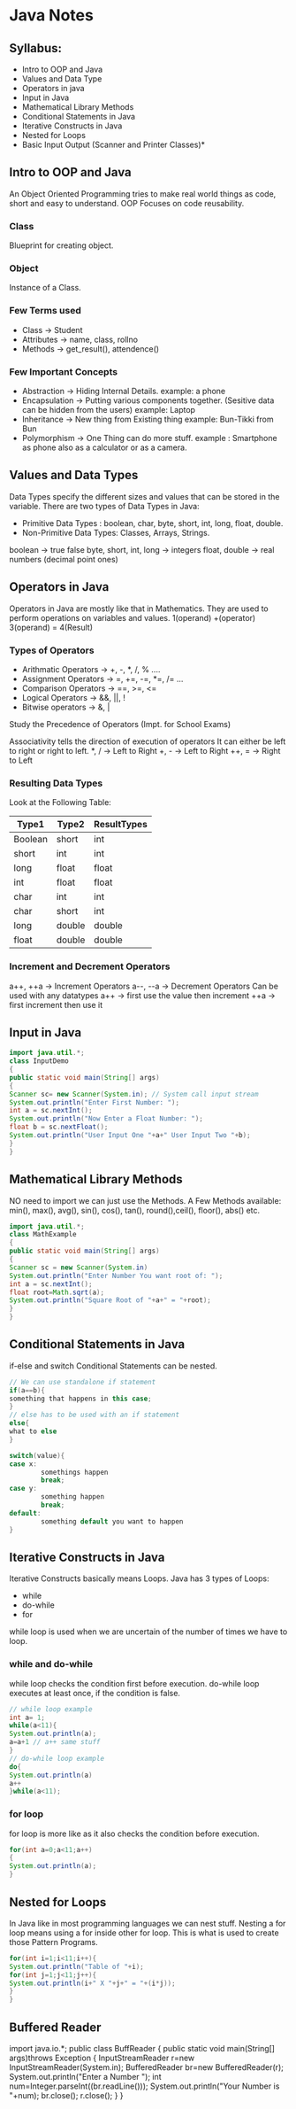 # Java Notes

## Syllabus:
- Intro to OOP and Java
- Values and Data Type
- Operators in java
- Input in Java
- Mathematical Library Methods
- Conditional Statements in Java
- Iterative Constructs in Java
- Nested for Loops
- Basic Input Output (Scanner and Printer Classes)*

## Intro to OOP and Java
An Object Oriented Programming tries to make real world things as code, short and easy to understand.
OOP Focuses on code reusability.

### Class
Blueprint for creating object.

### Object
Instance of a Class.

### Few Terms used 
- Class -> Student
- Attributes -> name, class, rollno
- Methods -> get_result(), attendence()

### Few Important Concepts
- Abstraction -> Hiding Internal Details. example: a phone
- Encapsulation -> Putting various components together. (Sesitive data can be hidden from the users) example: Laptop
- Inheritance -> New thing from Existing thing example: Bun-Tikki from Bun
- Polymorphism -> One Thing can do more stuff. example : Smartphone as phone also as a calculator or as a camera.

## Values and Data Types
Data Types specify the different sizes and values that can be stored in the variable.
There are two types of Data Types in Java:
- Primitive Data Types : boolean, char, byte, short, int, long, float, double.
- Non-Primitive Data Types: Classes, Arrays, Strings.

boolean -> true false
byte, short, int, long -> integers
float, double -> real numbers (decimal point ones)

## Operators in Java
Operators in Java are mostly like that in Mathematics.
They are used to perform operations on variables and values.
1(operand) +(operator) 3(operand) = 4(Result)

### Types of Operators
- Arithmatic Operators -> +, -, *, /, % ....
- Assignment Operators -> =, +=, -=, *=, /= ...
- Comparison Operators -> ==, >=, <=
- Logical Operators -> &&, ||, !
- Bitwise operators -> &, |

Study the Precedence of Operators (Impt. for School Exams)

Associativity tells the direction of execution of operators It can either be left to right or right to left.
*, / -> Left to Right
+, - -> Left to Right
++, = -> Right to Left
### Resulting Data Types
Look at the Following Table:

| Type1      | Type2     | ResultTypes |
|------------|-----------|-------------|
| Boolean    | short     | int         |
| short      | int       | int         |
| long       | float     | float       |
| int        | float     | float       |
| char       | int       | int         |
| char       | short     | int         |
| long       | double    | double      |
| float      | double    | double      |

### Increment and Decrement Operators
a++, ++a -> Increment Operators
a--, --a -> Decrement Operators
Can be used with any datatypes
a++ -> first use the value then increment
++a -> first increment then use it

## Input in Java

```java
import java.util.*;
class InputDemo
{
public static void main(String[] args)
{
Scanner sc= new Scanner(System.in); // System call input stream
System.out.println("Enter First Number: ");
int a = sc.nextInt();
System.out.println("Now Enter a Float Number: ");
float b = sc.nextFloat();
System.out.println("User Input One "+a+" User Input Two "+b);
}
}
```

## Mathematical Library Methods
NO need to import we can just use the Methods.
A Few Methods available: min(), max(), avg(), sin(), cos(), tan(), round(),ceil(), floor(), abs() etc.

```java
import java.util.*;
class MathExample
{
public static void main(String[] args)
{
Scanner sc = new Scanner(System.in)
System.out.println("Enter Number You want root of: ");
int a = sc.nextInt();
float root=Math.sqrt(a);
System.out.println("Square Root of "+a+" = "+root);
}
}
```

## Conditional Statements in Java
if-else and switch
Conditional Statements can be nested.

```java
// We can use standalone if statement
if(a==b){
something that happens in this case;
}
// else has to be used with an if statement
else{
what to else
}
```
```java
switch(value){
case x:
		somethings happen
		break;
case y:
		something happen
		break;
default:
		something default you want to happen
}
```

## Iterative Constructs in Java
Iterative Constructs basically means Loops.
Java has 3 types of Loops:
- while
- do-while
- for

while loop is used when we are uncertain of the number of times we have to loop.

### while and do-while
while loop checks the condition first before execution.
do-while loop executes at least once, if the condition is false.

```java
// while loop example
int a= 1;
while(a<11){
System.out.println(a);
a=a+1 // a++ same stuff
}
// do-while loop example
do{
System.out.println(a)
a++
}while(a<11);
```

### for loop
for loop is more like as it also checks the condition before execution.
```java
for(int a=0;a<11;a++)
{
System.out.println(a);
}
```
## Nested for Loops
In Java like in most programming languages we can nest stuff.
Nesting a for loop means using a for inside other for loop.
This is what is used to create those Pattern Programs.

```java
for(int i=1;i<11;i++){
System.out.println("Table of "+i);
for(int j=1;j<11;j++){
System.out.println(i+" X "+j+" = "+(i*j));
}
}
```

## Buffered Reader
import java.io.*;
public class BuffReader
{
public static void main(String[] args)throws Exception
{
InputStreamReader r=new InputStreamReader(System.in);
BufferedReader br=new BufferedReader(r);
System.out.println("Enter a Number ");
int num=Integer.parseInt((br.readLine()));
System.out.println("Your Number is "+num);
br.close();
r.close();
}
}









